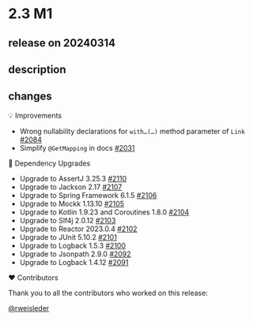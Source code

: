 # 2.3 M1

## release on 20240314

## description

## changes

💡 Improvements

* Wrong nullability declarations for <code>with…(…)</code> method parameter of <code>Link</code> <a href="https://github.com/spring-projects/spring-hateoas/issues/2084" data-hovercard-type="issue" data-hovercard-url="/spring-projects/spring-hateoas/issues/2084/hovercard">#2084</a>
* Simplify <code>@GetMapping</code> in docs <a href="https://github.com/spring-projects/spring-hateoas/pull/2031" data-hovercard-type="pull_request" data-hovercard-url="/spring-projects/spring-hateoas/pull/2031/hovercard">#2031</a>

🔨 Dependency Upgrades

* Upgrade to AssertJ 3.25.3 <a href="https://github.com/spring-projects/spring-hateoas/issues/2110" data-hovercard-type="issue" data-hovercard-url="/spring-projects/spring-hateoas/issues/2110/hovercard">#2110</a>
* Upgrade to Jackson 2.17 <a href="https://github.com/spring-projects/spring-hateoas/issues/2107" data-hovercard-type="issue" data-hovercard-url="/spring-projects/spring-hateoas/issues/2107/hovercard">#2107</a>
* Upgrade to Spring Framework 6.1.5 <a href="https://github.com/spring-projects/spring-hateoas/issues/2106" data-hovercard-type="issue" data-hovercard-url="/spring-projects/spring-hateoas/issues/2106/hovercard">#2106</a>
* Upgrade to Mockk 1.13.10 <a href="https://github.com/spring-projects/spring-hateoas/issues/2105" data-hovercard-type="issue" data-hovercard-url="/spring-projects/spring-hateoas/issues/2105/hovercard">#2105</a>
* Upgrade to Kotlin 1.9.23 and Coroutines 1.8.0 <a href="https://github.com/spring-projects/spring-hateoas/issues/2104" data-hovercard-type="issue" data-hovercard-url="/spring-projects/spring-hateoas/issues/2104/hovercard">#2104</a>
* Upgrade to Slf4j 2.0.12 <a href="https://github.com/spring-projects/spring-hateoas/issues/2103" data-hovercard-type="issue" data-hovercard-url="/spring-projects/spring-hateoas/issues/2103/hovercard">#2103</a>
* Upgrade to Reactor 2023.0.4 <a href="https://github.com/spring-projects/spring-hateoas/issues/2102" data-hovercard-type="issue" data-hovercard-url="/spring-projects/spring-hateoas/issues/2102/hovercard">#2102</a>
* Upgrade to JUnit 5.10.2 <a href="https://github.com/spring-projects/spring-hateoas/issues/2101" data-hovercard-type="issue" data-hovercard-url="/spring-projects/spring-hateoas/issues/2101/hovercard">#2101</a>
* Upgrade to Logback 1.5.3 <a href="https://github.com/spring-projects/spring-hateoas/issues/2100" data-hovercard-type="issue" data-hovercard-url="/spring-projects/spring-hateoas/issues/2100/hovercard">#2100</a>
* Upgrade to Jsonpath 2.9.0 <a href="https://github.com/spring-projects/spring-hateoas/issues/2092" data-hovercard-type="issue" data-hovercard-url="/spring-projects/spring-hateoas/issues/2092/hovercard">#2092</a>
* Upgrade to Logback 1.4.12 <a href="https://github.com/spring-projects/spring-hateoas/issues/2091" data-hovercard-type="issue" data-hovercard-url="/spring-projects/spring-hateoas/issues/2091/hovercard">#2091</a>

❤️ Contributors

Thank you to all the contributors who worked on this release:

<a class="user-mention notranslate" data-hovercard-type="user" data-hovercard-url="/users/rweisleder/hovercard" data-octo-click="hovercard-link-click" data-octo-dimensions="link_type:self" href="https://github.com/rweisleder">@rweisleder</a>

